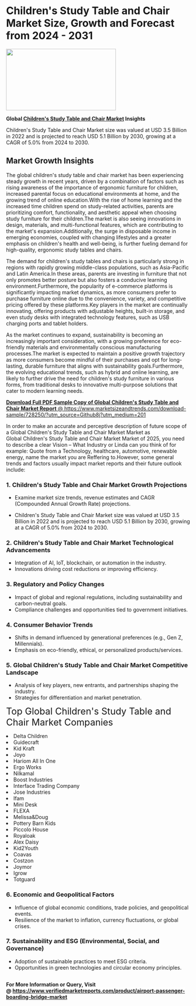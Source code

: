 <H1>Children's Study Table and Chair Market Size, Growth and Forecast from 2024 - 2031</H1><img class="aligncenter size-medium wp-image-584254" src="https://thirdeyenews.in/wp-content/uploads/2024/09/Global-Market-Research-300x168.jpeg" alt="" width="300" height="168" /><p><strong>Global&nbsp;<a href="https://www.marketsizeandtrends.com/download-sample/728250/?utm_source=Github8j?utm_medium=201">Children's Study Table and Chair Market</a> Insights</strong></p><p>Children's Study Table and Chair Market size was valued at USD 3.5 Billion in 2022 and is projected to reach USD 5.1 Billion by 2030, growing at a CAGR of 5.0% from 2024 to 2030.</p><p><h2>Market Growth Insights</h2> <p>The global children's study table and chair market has been experiencing steady growth in recent years, driven by a combination of factors such as rising awareness of the importance of ergonomic furniture for children, increased parental focus on educational environments at home, and the growing trend of online education.With the rise of home learning and the increased time children spend on study-related activities, parents are prioritizing comfort, functionality, and aesthetic appeal when choosing study furniture for their children.The market is also seeing innovations in design, materials, and multi-functional features, which are contributing to the market's expansion.Additionally, the surge in disposable income in emerging economies, coupled with changing lifestyles and a greater emphasis on children's health and well-being, is further fueling demand for high-quality, ergonomic study tables and chairs.</p> <p><a href="#"></a></p> <p>The demand for children's study tables and chairs is particularly strong in regions with rapidly growing middle-class populations, such as Asia-Pacific and Latin America.In these areas, parents are investing in furniture that not only promotes better posture but also fosters a conducive learning environment.Furthermore, the popularity of e-commerce platforms is significantly impacting market dynamics, as more consumers prefer to purchase furniture online due to the convenience, variety, and competitive pricing offered by these platforms.Key players in the market are continually innovating, offering products with adjustable heights, built-in storage, and even study desks with integrated technology features, such as USB charging ports and tablet holders.</p> <p>As the market continues to expand, sustainability is becoming an increasingly important consideration, with a growing preference for eco-friendly materials and environmentally conscious manufacturing processes.The market is expected to maintain a positive growth trajectory as more consumers become mindful of their purchases and opt for long-lasting, durable furniture that aligns with sustainability goals.Furthermore, the evolving educational trends, such as hybrid and online learning, are likely to further drive the need for children's study furniture in various forms, from traditional desks to innovative multi-purpose solutions that cater to modern learning needs.</p> <p><a href="#"></p><p><span class=""><strong>Download Full PDF Sample Copy of Global Children's Study Table and Chair Market Report</strong> @ <a href="https://www.marketsizeandtrends.com/download-sample/728250/?utm_source=Github8j?utm_medium=201" target="_blank">https://www.marketsizeandtrends.com/download-sample/728250/?utm_source=Github8j?utm_medium=201</a></span></p><p>In order to make an accurate and perceptive description of future scope of a Global&nbsp;Children's Study Table and Chair Market Market as Global&nbsp;Children's Study Table and Chair Market Market of 2025, you need to describe a clear Vision &ndash; What Industry or Linda can you think of for example: Quote from a Technology, healthcare, automotive, renewable energy, name the market you are Reffering to.However, some general trends and factors usually impact market reports and their future outlook include:</p><h3>1.&nbsp;<strong>Children's Study Table and Chair Market Growth Projections</strong></h3><ul><li>Examine market size trends, revenue estimates and CAGR (Compounded Annual Growth Rate) projections.</li><li><p>Children's Study Table and Chair Market size was valued at USD 3.5 Billion in 2022 and is projected to reach USD 5.1 Billion by 2030, growing at a CAGR of 5.0% from 2024 to 2030.</p></li></ul><h3>2.&nbsp;<strong>Children's Study Table and Chair Market Technological Advancements</strong></h3><ul><li>Integration of AI, IoT, blockchain, or automation in the industry.</li><li>Innovations driving cost reductions or improving efficiency.</li></ul><h3>3.&nbsp;<strong>Regulatory and Policy Changes</strong></h3><ul><li>Impact of global and regional regulations, including sustainability and carbon-neutral goals.</li><li>Compliance challenges and opportunities tied to government initiatives.</li></ul><h3>4.&nbsp;<strong>Consumer Behavior Trends</strong></h3><ul><li>Shifts in demand influenced by generational preferences (e.g., Gen Z, Millennials).</li><li>Emphasis on eco-friendly, ethical, or personalized products/services.</li></ul><h3>5.&nbsp;<strong>Global Children's Study Table and Chair Market Competitive Landscape</strong></h3><ul><li>Analysis of key players, new entrants, and partnerships shaping the industry.</li><li>Strategies for differentiation and market penetration.</li></ul><p data-pm-slice="1 1 []"><span style="color: inherit; font-family: inherit; font-size: 25px;">Top Global Children's Study Table and Chair Market Companies</span></p><div class="" data-test-id=""><p><li>Delta Children</li><li> Guidecraft</li><li> Kid Kraft</li><li> Joyo</li><li> Hariom All In One</li><li> Ergo Works</li><li> Nilkamal</li><li> Boost Industries</li><li> Interface Trading Company</li><li> Jose Industries</li><li> Ifam</li><li> Mini Desk</li><li> FLEXA</li><li> Melissa&Doug</li><li> Pottery Barn Kids</li><li> Piccolo House</li><li> Royaloak</li><li> Alex Daisy</li><li> Kid2Youth</li><li> Coavas</li><li> Costzon</li><li> Joymor</li><li> Igrow</li><li> Totguard</li></p></div><h3>6.&nbsp;<strong>Economic and Geopolitical Factors</strong></h3><ul><li>Influence of global economic conditions, trade policies, and geopolitical events.</li><li>Resilience of the market to inflation, currency fluctuations, or global crises.</li></ul><h3>7.&nbsp;<strong>Sustainability and ESG (Environmental, Social, and Governance)</strong></h3><ul><li>Adoption of sustainable practices to meet ESG criteria.</li><li>Opportunities in green technologies and circular economy principles.</li></ul><h2><strong style="font-size: 14px;">For More Information or Query, Visit @&nbsp;</strong><a style="background-color: #ffffff; font-size: 14px;" href="https://www.marketsizeandtrends.com/report/children-s-study-table-and-chair-market/" target="_blank">https://www.verifiedmarketreports.com/product/airport-passenger-boarding-bridge-market</a></h2>